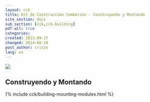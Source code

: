 ```yaml
---
layout: cck
title: Kit de Construcción Commotion - Construyendo y Montando
site_section: docs
sub_section: [cck,cck-building]
pdf-all: true
categories:
created: 2013-09-27
changed: 2014-08-20
post_author: critzo
lang: es
---
```


<p><img src="/files/prep_install_finish_support008.png" class="img-responsive"><p>
<section>
<h2>Construyendo y Montando</h2>
{% include cck/building-mounting-modules.html %}
</section>
